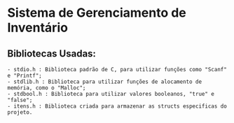 # Sistema de Gerenciamento de Inventário

## Bibliotecas Usadas:
    - stdio.h : Biblioteca padrão de C, para utilizar funções como "Scanf" e "Printf";
    - stdlib.h : Biblioteca para utilizar funções de alocamento de memória, como o "Malloc";
    - stdbool.h : Biblioteca para utilizar valores booleanos, "true" e "false";
    - itens.h : Biblioteca criada para armazenar as structs especificas do projeto.